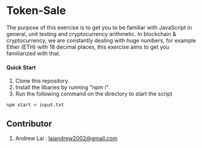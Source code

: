 # Token-Sale

The purpose of this exercise is to get you to be familiar with JavaScript in general, unit testing and cryptocurrency arithmetic. In blockchain & cryptocurrency, we are constantly dealing with huge numbers, for example Ether (ETH) with 18 decimal places, this exercise aims to get you familiarized with that.

#### Quick Start

1. Clone this repository.
2. Install the libaries by running "npm i".
3. Run the following command on the directory to start the script

```
npm start < input.txt
```


## Contributor

1. Andrew Lai : laiandrew2002@gmail.com
